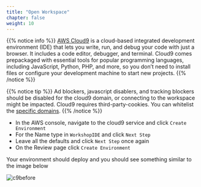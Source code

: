 ```yaml
---
title: "Open Workspace"
chapter: false
weight: 10
---
```


{{% notice info %}}
[AWS Cloud9](https://aws.amazon.com/cloud9/) is a cloud-based integrated development environment (IDE) that lets you write, run, and debug your code with just a browser. It includes a code editor, debugger, and terminal. Cloud9 comes prepackaged with essential tools for popular programming languages, including JavaScript, Python, PHP, and more, so you don’t need to install files or configure your development machine to start new projects.
{{% /notice %}}

{{% notice tip %}}
Ad blockers, javascript disablers, and tracking blockers should be disabled for
the cloud9 domain, or connecting to the workspace might be impacted.
Cloud9 requires third-party-cookies. You can whitelist the [specific domains]( https://docs.aws.amazon.com/cloud9/latest/user-guide/troubleshooting.html#troubleshooting-env-loading).
{{% /notice %}}

- In the AWS console, navigate to the cloud9 service and click `Create Environment`
- For the Name type in `WorkshopIDE` and click `Next Step`
- Leave all the defaults and click `Next Step` once again
- On the Review page click `Create Environment`

Your environment should deploy and you should see something similar to the image below

![c9before](/images/c9before.png)

